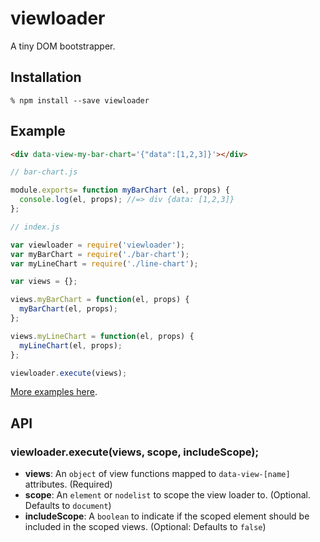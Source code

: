 # viewloader

A tiny DOM bootstrapper.

## Installation
```
% npm install --save viewloader
```

## Example

```html
<div data-view-my-bar-chart='{"data":[1,2,3]}'></div>
```

```js
// bar-chart.js

module.exports= function myBarChart (el, props) {
  console.log(el, props); //=> div {data: [1,2,3]}
};
```

```js
// index.js

var viewloader = require('viewloader');
var myBarChart = require('./bar-chart');
var myLineChart = require('./line-chart');

var views = {};

views.myBarChart = function(el, props) {
  myBarChart(el, props);
};

views.myLineChart = function(el, props) {
  myLineChart(el, props);
};

viewloader.execute(views);
```

[More examples here](https://github.com/icelab/viewloader/tree/master/examples).

## API

### viewloader.execute(views, scope, includeScope);

  * **views**: An `object` of view functions mapped to `data-view-[name]` attributes. (Required)
  * **scope**: An `element` or `nodelist` to scope the view loader to. (Optional. Defaults to `document`)
  * **includeScope**: A `boolean` to indicate if the scoped element should be included in the scoped views. (Optional: Defaults to `false`)
